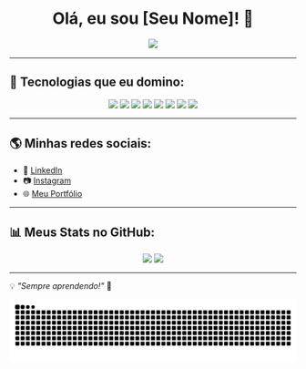 <h1 align="center">Olá, eu sou [Seu Nome]! 👋</h1>

<p align="center">
  <img src="[https://media.giphy.com/media/QTfX9Ejfra3ZmNxh6B/giphy.gif](https://aeveis.tumblr.com/post/87571974079/quick-3d-porygon#)" width="250px">
</p>

---

## 🚀 Tecnologias que eu domino:

<div align="center">
  <img src="https://img.shields.io/badge/HTML5-E34F26?style=for-the-badge&logo=html5&logoColor=white">
  <img src="https://img.shields.io/badge/CSS3-1572B6?style=for-the-badge&logo=css3&logoColor=white">
  <img src="https://img.shields.io/badge/JavaScript-F7DF1E?style=for-the-badge&logo=javascript&logoColor=black">
  <img src="https://img.shields.io/badge/TypeScript-3178C6?style=for-the-badge&logo=typescript&logoColor=white">
  <img src="https://img.shields.io/badge/React-61DAFB?style=for-the-badge&logo=react&logoColor=black">
  <img src="https://img.shields.io/badge/C%23-239120?style=for-the-badge&logo=c-sharp&logoColor=white">
  <img src="https://img.shields.io/badge/SQL_Server-CC2927?style=for-the-badge&logo=microsoft-sql-server&logoColor=white">
  <img src="https://img.shields.io/badge/Pacote_Office-D83B01?style=for-the-badge&logo=microsoft-office&logoColor=white">
</div>

---

## 🌎 Minhas redes sociais:

- 🔗 [LinkedIn](https://www.linkedin.com/in/vinicius-teixeira-de-limao/)
- 📷 [Instagram](https://www.instagram.com/tvinil/)
- 🌐 [Meu Portfólio](https://www.seuportfolio.com/)

---

## 📊 Meus Stats no GitHub:

<div align="center">
  <img height="180em" src="https://github-readme-stats.vercel.app/api?username=VdLimaa&show_icons=true&theme=dracula&include_all_commits=true&count_private=true"/>
  <img height="180em" src="https://github-readme-stats.vercel.app/api/top-langs/?username=VdLimaa&layout=compact&langs_count=7&theme=dracula"/>
</div>

---

💡 *"Sempre aprendendo!"* 🚀


<picture>
    <source media="(prefers-color-scheme: dark)" srcset="https://raw.githubusercontent.com/VdLimaa/VdLimaa/output/github-contribution-grid-snake-dark.svg">
    <source media="(prefers-color-scheme: light)" srcset="https://raw.githubusercontent.com/VdLimaa/VdLimaa/output/github-contribution-grid-snake.svg">
    <img alt="Github contribution grid snake animation" src="https://raw.githubusercontent.com/VdLimaa/VdLimaa/output/github-contribution-grid-snake.svg">
</picture>
<br><br>

